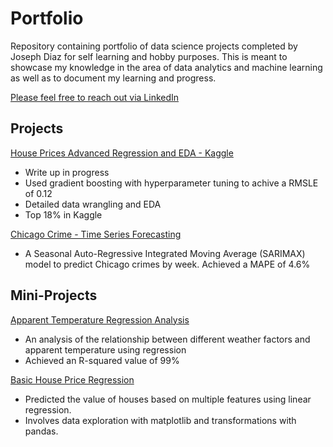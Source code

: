 # Portfolio

Repository containing portfolio of data science projects completed by Joseph Diaz for self learning and hobby purposes.
This is meant to showcase my knowledge in the area of data analytics and machine learning as well as to document my learning
and progress.

[Please feel free to reach out via LinkedIn](https://www.linkedin.com/in/jsphdiaz/)

## Projects


[House Prices Advanced Regression and EDA - Kaggle](https://github.com/jsphdiaz/Portfolio/tree/master/Portfolio/House%20Prices%20Advanced%20Regression%20Techniques)
  - Write up in progress
  - Used gradient boosting with hyperparameter tuning to achive a RMSLE of 0.12
  - Detailed data wrangling and EDA
  - Top 18% in Kaggle


[Chicago Crime - Time Series Forecasting](https://nbviewer.jupyter.org/github/jsphdiaz/Portfolio/blob/master/Portfolio/Time%20Series%20-%20Chicago%20Crime/Chicago%20Crime%20Forecasting.ipynb)
  - A Seasonal Auto-Regressive Integrated Moving Average (SARIMAX) model to predict Chicago crimes by week. Achieved a MAPE of 4.6%
 

## Mini-Projects

[Apparent Temperature Regression Analysis](https://github.com/jsphdiaz/Portfolio/blob/master/Portfolio/mini_projects/Apparent%20Temprature/Apparent%20Temperature%20Regression.ipynb)
  - An analysis of the relationship between different weather factors and apparent temperature using regression
  - Achieved an R-squared value of 99%


[Basic House Price Regression](https://github.com/jsphdiaz/Portfolio/blob/master/Portfolio/mini_projects/House%20Prices/Housing%20Price%20Linear%20Regression.ipynb)
  - Predicted the value of houses based on multiple features using linear regression.
  - Involves data exploration with matplotlib and transformations with pandas.
